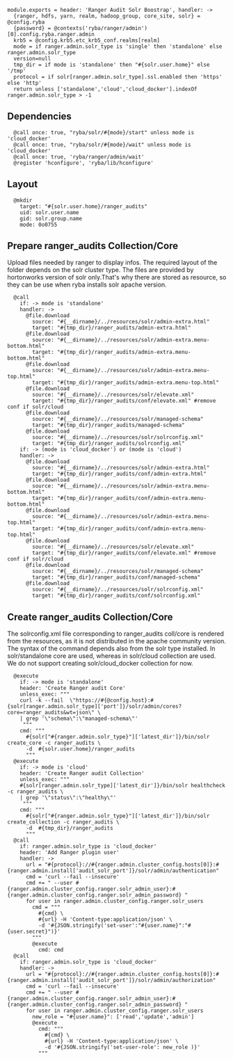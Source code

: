     
    module.exports = header: 'Ranger Audit Solr Boostrap', handler: ->
      {ranger, hdfs, yarn, realm, hadoop_group, core_site, solr} = @config.ryba 
      {password} = @contexts('ryba/ranger/admin')[0].config.ryba.ranger.admin
      krb5 = @config.krb5.etc_krb5_conf.realms[realm]
      mode = if ranger.admin.solr_type is 'single' then 'standalone' else ranger.admin.solr_type
      version=null
      tmp_dir = if mode is 'standalone' then "#{solr.user.home}" else '/tmp'
      protocol = if solr[ranger.admin.solr_type].ssl.enabled then 'https' else 'http'
      return unless ['standalone','cloud','cloud_docker'].indexOf ranger.admin.solr_type > -1
      
## Dependencies

      @call once: true, "ryba/solr/#{mode}/start" unless mode is 'cloud_docker'
      @call once: true, "ryba/solr/#{mode}/wait" unless mode is 'cloud_docker'
      @call once: true, 'ryba/ranger/admin/wait'
      @register 'hconfigure', 'ryba/lib/hconfigure'


## Layout

      @mkdir
        target: "#{solr.user.home}/ranger_audits"
        uid: solr.user.name
        gid: solr.group.name
        mode: 0o0755

## Prepare ranger_audits Collection/Core
Upload files needed by ranger to display infos. The required layout of the folder
depends on the solr cluster type. The files are provided by hortonworks version of solr
only.That's why there are stored as resource, so they can be use when ryba installs
solr apache version.

      @call  
        if: -> mode is 'standalone'
        handler: ->
          @file.download
            source: "#{__dirname}/../resources/solr/admin-extra.html"
            target: "#{tmp_dir}/ranger_audits/admin-extra.html"
          @file.download
            source: "#{__dirname}/../resources/solr/admin-extra.menu-bottom.html"
            target: "#{tmp_dir}/ranger_audits/admin-extra.menu-bottom.html"
          @file.download
            source: "#{__dirname}/../resources/solr/admin-extra.menu-top.html"
            target: "#{tmp_dir}/ranger_audits/admin-extra.menu-top.html"
          @file.download
            source: "#{__dirname}/../resources/solr/elevate.xml"
            target: "#{tmp_dir}/ranger_audits/conf/elevate.xml" #remove conf if solr/cloud
          @file.download
            source: "#{__dirname}/../resources/solr/managed-schema"
            target: "#{tmp_dir}/ranger_audits/managed-schema"
          @file.download
            source: "#{__dirname}/../resources/solr/solrconfig.xml"
            target: "#{tmp_dir}/ranger_audits/solrconfig.xml"
        if: -> (mode is 'cloud_docker') or (mode is 'cloud')
        handler: ->
          @file.download
            source: "#{__dirname}/../resources/solr/admin-extra.html"
            target: "#{tmp_dir}/ranger_audits/conf/admin-extra.html"
          @file.download
            source: "#{__dirname}/../resources/solr/admin-extra.menu-bottom.html"
            target: "#{tmp_dir}/ranger_audits/conf/admin-extra.menu-bottom.html"
          @file.download
            source: "#{__dirname}/../resources/solr/admin-extra.menu-top.html"
            target: "#{tmp_dir}/ranger_audits/conf/admin-extra.menu-top.html"
          @file.download
            source: "#{__dirname}/../resources/solr/elevate.xml"
            target: "#{tmp_dir}/ranger_audits/conf/elevate.xml" #remove conf if solr/cloud
          @file.download
            source: "#{__dirname}/../resources/solr/managed-schema"
            target: "#{tmp_dir}/ranger_audits/conf/managed-schema"
          @file.download
            source: "#{__dirname}/../resources/solr/solrconfig.xml"
            target: "#{tmp_dir}/ranger_audits/conf/solrconfig.xml"
        
## Create ranger_audits Collection/Core
The solrconfig.xml file corresponding to ranger_audits coll/core is rendered from
the resources, as it is not distributed in the apache community version.
The syntax of the command depends also from the solr type installed.
In solr/standalone core are used, whereas in solr/cloud collection are used.
We do not support creating solr/cloud_docker collection for now.

      @execute
        if: -> mode is 'standalone'
        header: 'Create Ranger audit Core'
        unless_exec: """
        curl -k --fail  \"https://#{@config.host}:#{solr[ranger.admin.solr_type]['port']}/solr/admin/cores?core=ranger_audits&wt=json\" \
        | grep '\"schema\":\"managed-schema\"'
         """
        cmd: """
          #{solr["#{ranger.admin.solr_type}"]['latest_dir']}/bin/solr create_core -c ranger_audits \
          -d  #{solr.user.home}/ranger_audits
          """
      @execute
        if: -> mode is 'cloud'
        header: 'Create Ranger audit Collection'
        unless_exec: """
        #{solr[ranger.admin.solr_type]['latest_dir']}/bin/solr healthcheck -c ranger_audits \
        | grep '\"status\":\"healthy\"'
         """
        cmd: """
          #{solr["#{ranger.admin.solr_type}"]['latest_dir']}/bin/solr create_collection -c ranger_audits \
          -d  #{tmp_dir}/ranger_audits
          """
      @call
        if: ranger.admin.solr_type is 'cloud_docker'
        header: 'Add Ranger plugin user'
        handler: ->
          url = "#{protocol}://#{ranger.admin.cluster_config.hosts[0]}:#{ranger.admin.install['audit_solr_port']}/solr/admin/authentication"
          cmd = 'curl --fail --insecure'
          cmd += " --user #{ranger.admin.cluster_config.ranger.solr_admin_user}:#{ranger.admin.cluster_config.ranger.solr_admin_password} "
          for user in ranger.admin.cluster_config.ranger.solr_users
            cmd = """
              #{cmd} \
              #{url} -H 'Content-type:application/json' \
              -d '#{JSON.stringify('set-user':"#{user.name}":"#{user.secret}")}'
            """
            @execute
              cmd: cmd
      @call 
        if: ranger.admin.solr_type is 'cloud_docker'
        handler: ->
          url = "#{protocol}://#{ranger.admin.cluster_config.hosts[0]}:#{ranger.admin.install['audit_solr_port']}/solr/admin/authorization"
          cmd = 'curl --fail --insecure'
          cmd += " --user #{ranger.admin.cluster_config.ranger.solr_admin_user}:#{ranger.admin.cluster_config.ranger.solr_admin_password} "
          for user in ranger.admin.cluster_config.ranger.solr_users
            new_role = "#{user.name}": ['read','update','admin']
            @execute
              cmd: """
                #{cmd} \
                #{url} -H 'Content-type:application/json' \
                -d '#{JSON.stringify('set-user-role': new_role )}'
              """
      
[ranger-solr-script]:(https://community.hortonworks.com/questions/29291/ranger-solr-script-create-ranger-audits-collection.html)
